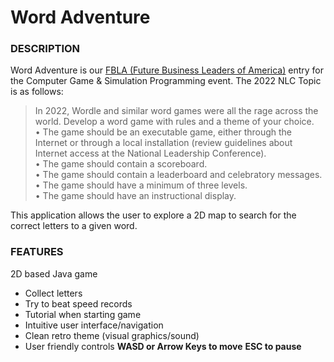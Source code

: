 # Word Adventure

### **DESCRIPTION**
Word Adventure is our [FBLA (Future Business Leaders of America)](https://www.fbla-pbl.org/) entry for the Computer Game & Simulation Programming event. The 2022 NLC Topic is as follows:
> In 2022, Wordle and similar word games were all the rage across the world. Develop a word game with rules and a theme of your choice.  
  • The game should be an executable game, either through the Internet or
  through a local installation (review guidelines about Internet access at the
  National Leadership Conference).  
  • The game should contain a scoreboard.  
  • The game should contain a leaderboard and celebratory messages.  
  • The game should have a minimum of three levels.  
  • The game should have an instructional display.  

This application allows the user to explore a 2D map to search for the correct letters to a given word.

### **FEATURES**
2D based Java game
  - Collect letters
  - Try to beat speed records
  - Tutorial when starting game
  - Intuitive user interface/navigation
  - Clean retro theme (visual graphics/sound)
  - User friendly controls
    **WASD or Arrow Keys to move**
     **ESC to pause**
